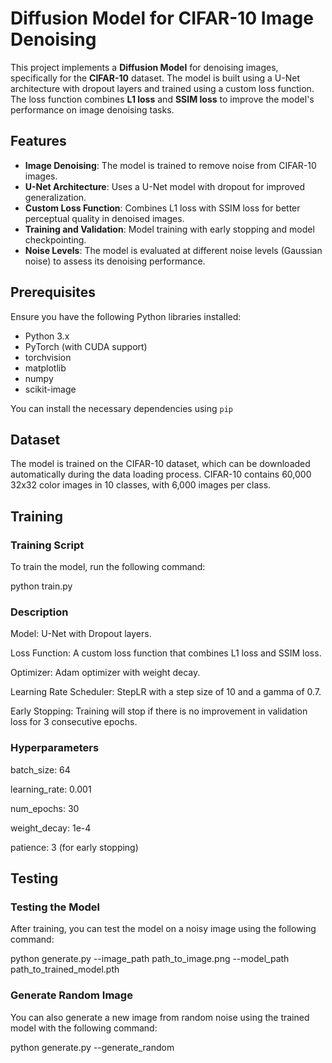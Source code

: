 # Diffusion Model for CIFAR-10 Image Denoising

This project implements a **Diffusion Model** for denoising images, specifically for the **CIFAR-10** dataset. The model is built using a U-Net architecture with dropout layers and trained using a custom loss function. The loss function combines **L1 loss** and **SSIM loss** to improve the model's performance on image denoising tasks.

## Features

- **Image Denoising**: The model is trained to remove noise from CIFAR-10 images.
- **U-Net Architecture**: Uses a U-Net model with dropout for improved generalization.
- **Custom Loss Function**: Combines L1 loss with SSIM loss for better perceptual quality in denoised images.
- **Training and Validation**: Model training with early stopping and model checkpointing.
- **Noise Levels**: The model is evaluated at different noise levels (Gaussian noise) to assess its denoising performance.

## Prerequisites

Ensure you have the following Python libraries installed:

- Python 3.x
- PyTorch (with CUDA support)
- torchvision
- matplotlib
- numpy
- scikit-image

You can install the necessary dependencies using `pip`

## Dataset

The model is trained on the CIFAR-10 dataset, which can be downloaded automatically during the data loading process. CIFAR-10 contains 60,000 32x32 color images in 10 classes, with 6,000 images per class.

## Training

### Training Script

To train the model, run the following command:


python train.py


### Description

Model: U-Net with Dropout layers.

Loss Function: A custom loss function that combines L1 loss and SSIM loss.

Optimizer: Adam optimizer with weight decay.

Learning Rate Scheduler: StepLR with a step size of 10 and a gamma of 0.7.

Early Stopping: Training will stop if there is no improvement in validation loss for 3 consecutive epochs.

### Hyperparameters

batch_size: 64

learning_rate: 0.001

num_epochs: 30

weight_decay: 1e-4

patience: 3 (for early stopping)

## Testing

### Testing the Model

After training, you can test the model on a noisy image using the following command:

python generate.py --image_path path_to_image.png --model_path path_to_trained_model.pth

### Generate Random Image

You can also generate a new image from random noise using the trained model with the following command:

python generate.py --generate_random
